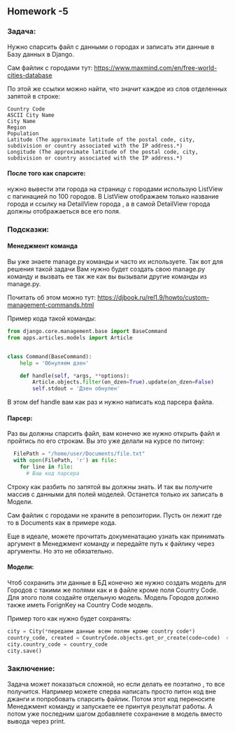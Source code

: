 ## Homework -5

### Задача:

Нужно спарсить файл с данными о городах и записать эти данные в Базу данных в Django.

Сам файлик с городами тут: https://www.maxmind.com/en/free-world-cities-database

По этой же ссылки можно найти, что значит каждое из слов отделенных запятой в строке:

    Country Code
    ASCII City Name
    City Name
    Region
    Population
    Latitude (The approximate latitude of the postal code, city, subdivision or country associated with the IP address.*)
    Longitude (The approximate latitude of the postal code, city, subdivision or country associated with the IP address.*)
    

#### После того как спарсите: 
нужно вывести эти города на страницу с городами использую ListView с пагинацией по 100 городов. В ListView отображаем только название города и ссылку на DetailView города , а в самой DetailView города должны отображаеться все его поля. 

### Подсказки:

#### Менеджмент команда
Вы уже знаете manage.py команды и часто их используете. 
Так вот для решения такой задачи Вам нужно будет создать свою manage.py команду и вызвать ее так же как вы вызывали другие команды из manage.py.

Почитать об этом можно тут: https://djbook.ru/rel1.9/howto/custom-management-commands.html

Пример кода такой команды:

```python
from django.core.management.base import BaseCommand
from apps.articles.models import Article


class Command(BaseCommand):
    help = 'Обнуляем дзен'

    def handle(self, *args, **options):
        Article.objects.filter(on_dzen=True).update(on_dzen=False)
        self.stdout = 'Дзен обнулен'
```

В этом def handle вам как раз и нужно написать код парсера файла.

#### Парсер:

Раз вы должны спарсить файл, вам конечно же нужно открыть файл и пройтись по его строкам. Вы это уже делали на курсе по питону:
```python
  FilePath = "/home/user/Documents/file.txt"
  with open(FilePath, 'r') as file:
    for line in file:
      # Ваш код парсера
```
Строку как разбить по запятой вы должны знать. И так вы получите массив с данными для полей моделей. Останется только их записать в Модели.

Сам файлик с городами не храните в репозитории. Пусть он лежит где то в Documents как в примере кода.

Еще в идеале, можете прочитать докуменатацию узнать как принимать аргумент в Менеджмент команду и передайте путь к файлику через аргументы. Но это не обязательно.

#### Модели:

Чтоб сохранить эти данные в БД конечно же нужно создать модель для Городов с такими же полями как и в файле кроме поля Country Code. Для этого поля создайте отдельную модель. Модель Городов должно также иметь ForignKey на Country Code модель.

Пример того как нужно будет сохранять:

```python
сity = City(*передаем данные всем полям кроме country code*)
country_code, created = CountryCode.objects.get_or_create(code=code)  # get_or_create срабатывает как get() если такой объект есть и как create() если такого объекта нет.
city.country_code = country_code
city.save()
```

### Заключение:

Задача может показаться сложной, но если делать ее поэтапно , то все получится. Например можете сперва написать просто питон код вне джанги и попробовать спарсить файлик. Потом этот код переносите Менеджмент команду и запускаете ее принтуя результат работы. А потом уже последним шагом добавляете сохранение в модель вместо вывода через print.

